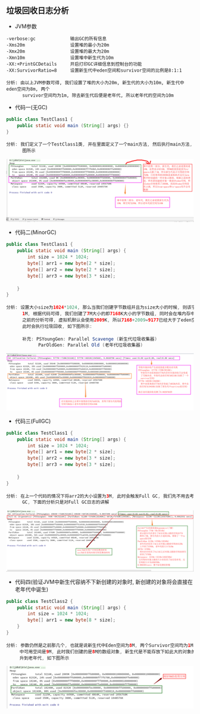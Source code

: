 ## 垃圾回收日志分析
- JVM参数
```
-verbose:gc             输出GC的所有信息
-Xms20m                 设置堆的最小为20m
-Xmx20m                 设置堆的最大为20m
-Xmn10m                 设置堆中新生代为10m
-XX:+PrintGCDetails     开启打印GC详细信息到控制台的功能
-XX:SurvivorRatio=8     设置新生代中eden空间和survivor空间的比例是8:1:1

分析: 由以上JVM参数可得, 我们设置了堆的大小为20m, 新生代的大小为10m, 新生代中eden空间为8m, 两个
      survivor空间均为1m, 除去新生代后便是老年代, 所以老年代的空间为10m
```

- 代码一(无GC)
```java
public class TestClass1 {
	public static void main (String[] args) {}
}

分析: 我们定义了一个TestClass1类, 并在里面定义了一个main方法, 然后执行main方法, 此时查看输出如下
      图所示
```

<img src="photos/垃圾回收/06_垃圾回收日志分析1.png" />

- 代码二(MinorGC)
```java
public class TestClass1 {
	public static void main (String[] args) {
		int size = 1024 * 1024;
		byte[] arr1 = new byte[2 * size];
		byte[] arr2 = new byte[2 * size];
		byte[] arr3 = new byte[3 * size];

	}
}

分析: 设置大小size为1024*1024, 那么当我们创建字节数组并且为size大小的时候, 则该字节数组的大小为
      1M, 根据代码可得, 我们创建了7M大小的即7168K大小的字节数组, 同时会在堆内存中占据7168K, 加上
      之前的分析可得, 虚拟机默认会使用2009K, 所以7168+2009=9177已经大于了eden空间8192K的大小,
      此时会执行垃圾回收, 如下图所示: 

      补充: PSYoungGen: Parallel Scavenge (新生代垃圾收集器)
            ParOldGen: Parallel Old (老年代垃圾收集器)
```

<img src="photos/垃圾回收/06_垃圾回收日志分析2.png" />

- 代码三(FullGC)
```java
public class TestClass1 {
	public static void main (String[] args) {
		int size = 1024 * 1024;
		byte[] arr1 = new byte[2 * size];
		byte[] arr2 = new byte[3 * size];
		byte[] arr3 = new byte[3 * size];

	}
}

分析: 在上一个代码的情况下将arr2的大小设置为3M, 此时会触发Full GC, 我们先不用去考虑为什么会触发该
      GC, 下面的分析只是对Full GC日志的讲解
```
<img src="photos/垃圾回收/06_垃圾回收日志分析3.png" />


- 代码四(验证JVM中新生代容纳不下新创建的对象时, 新创建的对象将会直接在老年代中诞生)
```java
public class TestClass2 {
	public static void main (String[] args) {
		int size = 1024 * 1024;
		byte[] arr1 = new byte[8 * size];
	}
}

分析: 参数仍然是之前那几个, 也就是说新生代中Eden空间为8M, 两个Survivor空间均为1M, 总的来说新生代
     中可用空间是9M, 此时我们创建的是8M的数组对象, 新生代是不能存放下如此大的对象的, 所以会直接晋
     升到老年代, 如下图所示
```

<img src="photos/垃圾回收/06_垃圾回收日志分析4.png" />

